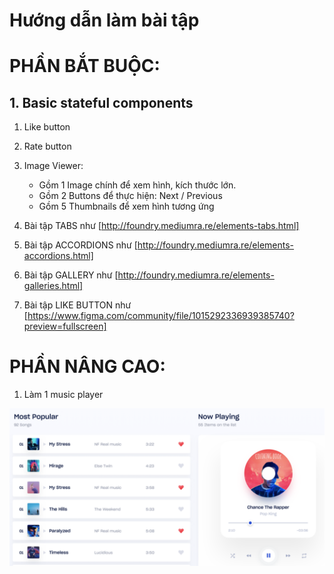 # Hướng dẫn làm bài tập

# PHẦN BẮT BUỘC:

## 1. Basic stateful components

1. Like button
2. Rate button
3. Image Viewer:

   - Gồm 1 Image chính để xem hình, kích thước lớn.
   - Gồm 2 Buttons để thực hiện: Next / Previous
   - Gồm 5 Thumbnails để xem hình tương ứng

4. Bài tập TABS như [http://foundry.mediumra.re/elements-tabs.html]
5. Bài tập ACCORDIONS như [http://foundry.mediumra.re/elements-accordions.html]
6. Bài tập GALLERY như [http://foundry.mediumra.re/elements-galleries.html]
7. Bài tập LIKE BUTTON như [https://www.figma.com/community/file/1015292336939385740?preview=fullscreen]

# PHẦN NÂNG CAO:

1. Làm 1 music player

![](https://github.com/ngothanhtung/reactjs-tutorials/blob/master/3-Homeworks/Session03/MusicPlayer.png?raw=true)
